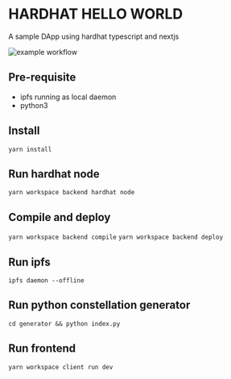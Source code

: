 # HARDHAT HELLO WORLD
A sample DApp using hardhat typescript and nextjs

![example workflow](https://github.com/hevelius/music-royalties-dapp/actions/workflows/node.yml/badge.svg)

## Pre-requisite
* ipfs running as local daemon
* python3

## Install
```yarn install```

## Run hardhat node
```yarn workspace backend hardhat node```

## Compile and deploy
```yarn workspace backend compile```
```yarn workspace backend deploy```

## Run ipfs
```ipfs daemon --offline```

## Run python constellation generator
```cd generator && python index.py```

## Run frontend
```yarn workspace client run dev```